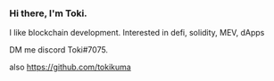 ### Hi there, I'm Toki.

I like blockchain development. Interested in defi, solidity, MEV, dApps

DM me discord Toki#7075.

also https://github.com/tokikuma
<!--

Here are some ideas to get you started:

- 🔭 I’m currently working on ...
- 🌱 I’m currently learning ...
- 👯 I’m looking to collaborate on ...
- 🤔 I’m looking for help with ...
- 💬 Ask me about ...
- 📫 How to reach me: ...
- 😄 Pronouns: ...
- ⚡ Fun fact: ...
-->
